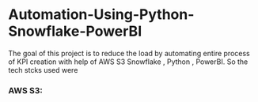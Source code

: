 # Automation-Using-Python-Snowflake-PowerBI
The goal of this project is to reduce the load by automating entire process of KPI creation with help of AWS S3 Snowflake , Python , PowerBI. So the tech stcks used were 
### AWS S3: 
